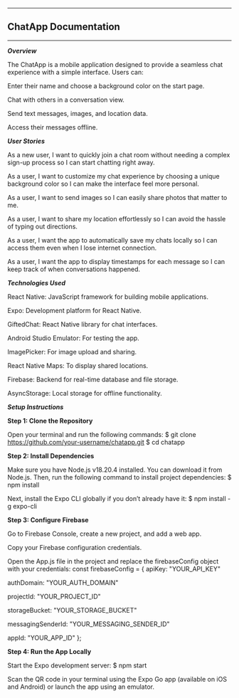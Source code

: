 ***

## ChatApp Documentation

***

***Overview***

The ChatApp is a mobile application designed to provide a seamless chat experience with a simple interface. Users can:

Enter their name and choose a background color on the start page.

Chat with others in a conversation view.

Send text messages, images, and location data.

Access their messages offline.

***User Stories***

As a new user, I want to quickly join a chat room without needing a complex sign-up process so I can start chatting right away.

As a user, I want to customize my chat experience by choosing a unique background color so I can make the interface feel more personal.

As a user, I want to send images so I can easily share photos that matter to me.

As a user, I want to share my location effortlessly so I can avoid the hassle of typing out directions.

As a user, I want the app to automatically save my chats locally so I can access them even when I lose internet connection.

As a user, I want the app to display timestamps for each message so I can keep track of when conversations happened.

***Technologies Used***

React Native: JavaScript framework for building mobile applications.

Expo: Development platform for React Native.

GiftedChat: React Native library for chat interfaces.

Android Studio Emulator: For testing the app.

ImagePicker: For image upload and sharing.

React Native Maps: To display shared locations.

Firebase: Backend for real-time database and file storage.

AsyncStorage: Local storage for offline functionality.

***Setup Instructions***

**Step 1: Clone the Repository**

Open your terminal and run the following commands:
$ git clone https://github.com/your-username/chatapp.git
$ cd chatapp

**Step 2: Install Dependencies**

Make sure you have Node.js v18.20.4 installed. You can download it from Node.js. Then, run the following command to install project dependencies:
$ npm install

Next, install the Expo CLI globally if you don’t already have it:
$ npm install -g expo-cli

**Step 3: Configure Firebase**

Go to Firebase Console, create a new project, and add a web app.

Copy your Firebase configuration credentials.

Open the App.js file in the project and replace the firebaseConfig object with your credentials:
const firebaseConfig = {
  apiKey: "YOUR_API_KEY"

  authDomain: "YOUR_AUTH_DOMAIN"

  projectId: "YOUR_PROJECT_ID"

  storageBucket: "YOUR_STORAGE_BUCKET"

  messagingSenderId: "YOUR_MESSAGING_SENDER_ID"

  appId: "YOUR_APP_ID"
};

**Step 4: Run the App Locally**

Start the Expo development server:
$ npm start

Scan the QR code in your terminal using the Expo Go app (available on iOS and Android) or launch the app using an emulator.
